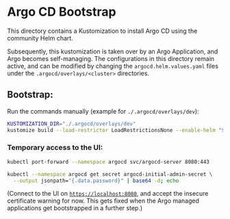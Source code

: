 # Argo CD Bootstrap

This directory contains a Kustomization to install Argo CD using the community
Helm chart.

Subsequently, this kustomization is taken over by an Argo Application, and Argo
becomes self-managing. The configurations in this directory remain active, and
can be modified by changing the `argocd.helm.values.yaml` files under the
`.argocd/overlays/<cluster>` directories.

## Bootstrap:

Run the commands manually (example for `./.argocd/overlays/dev`):

```sh
KUSTOMIZATION_DIR="./.argocd/overlays/dev"
kustomize build --load-restrictor LoadRestrictionsNone --enable-helm "${KUSTOMIZATION_DIR}" | kubectl apply --filename -
```

### Temporary access to the UI:

```sh
kubectl port-forward --namespace argocd svc/argocd-server 8080:443
```

```sh
kubectl --namespace argocd get secret argocd-initial-admin-secret \
  --output jsonpath="{.data.password}" | base64 -d; echo
```

(Connect to the UI on [`https://localhost:8080`](https://localhost:8080), and
accept the insecure certificate warning for now. This gets fixed when the Argo
managed applications get bootstrapped in a further step.)
